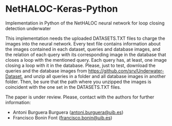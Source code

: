 # NetHALOC-Keras-Python
Implementation in Python of the NetHALOC neural network for loop closing detection underwater

This implementation needs the uploaded DATASETS.TXT files to charge the images into the neural network. 
Every text file contains information about the images contained in each dataset, queries and database images, and the relation of each query with its corresponding image in the database that closes a loop with the mentioned query. Each query has, at least, one image closing a loop with it in the database.
Please, just to test, download the queries and the database images from https://github.com/srv/Underwater-Dataset, and unzip all queries in a folder and all database images in another folder. Then, be sure that the path where you unzipped the images is coincident with the one set in the DATASETS.TXT files. 

The paper is under review. Please, contact with the authors for further information: 

- Antoni Burguera Burguera (antoni.burguera@uib.es)
- Francisco Bonin Font (francisco.bonin@uib.es)



